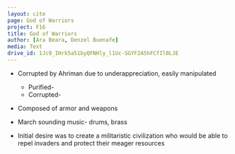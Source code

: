 ```yaml
---
layout: cite
page: God of Warriors
project: F16
title: God of Warriors
author: [Ara Beara, Denzel Buenafe]
media: Text
drive_id: 1Jc9_IHrk5a51byQFNHly_l1Uc-SGYF2A5hFCfIl0LJE
---
```

- Corrupted by Ahriman due to underappreciation, easily manipulated

	- Purified- 
	- Corrupted- 

- Composed of armor and weapons
- March sounding music- drums, brass
- Initial desire was to create a militaristic civilization who would be able to repel invaders and protect their meager resources

